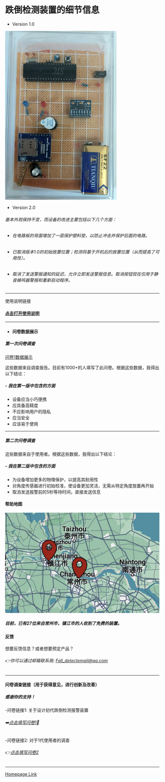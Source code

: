 
# 跌倒检测装置的细节信息

- Version 1.0
 
![DATA](DEV.png)    


- Version 2.0
###### 基本外观保持不变，而设备的改进主要包括以下几个方面：

- ###### 在电路板的背面增加了一层保护塑料垫，以防止冲击并保护后面的电路。
- ###### 已取消版本1.0的初始放置位置；检测将基于开机后的放置位置（从而提高了可用性）。
- ###### 取消了发送警报通知的延迟，允许立即发送警报信息。取消按钮现在仅用于静音蜂鸣器警报和重新启动程序。
---

使用说明链接
#### [点击打开使用说明](https://esperaa.github.io/WebextensionforAutome-/)

---


- #### 问卷数据展示

##### 第一次问卷调查
[问卷1数据展示](https://esperaa.github.io/testwebsite/)

这些数据来自调查报告。目前有1000+的人填写了此问卷。根据这些数据，我得出以下结论：

##### - 我在第一版中包含的方面
- 设备应当小巧便携
- 应具备高精度
- 不应影响用户的隐私
- 应当安全
- 应该易于使用
  
---
##### 第二次问卷调查
这些数据来自于使用者。根据这些数据，我得出以下结论：

##### - 我在第二版中包含的方面
- 为设备增加更多的物理保护，以提高其耐用性
- 对角度传感器进行初始校准，使设备更加灵活，无需从特定角度放置再开始
- 取消发送报警前的5秒等待时间，直接发送信息
  
#### 帮助地图
![MAP](MAP3.png)

##### 目前，已有27位来自常州市，镇江市的人收到了免费的装置。

#### 反馈
想要反馈信息？或者想要预定产品？
###### 👉你可以通过邮箱联系我: Fall_detectemail@qq.com
---
#### 问卷调查链接（用于获得意见，进行创新及改善）
##### 感谢你的支持！

-问卷链接1: 关于设计初代跌倒检测报警装置
###### ➡️[点击填写问卷1](https://v.wjx.cn/vm/Q2Frjo2.aspx#)📝

-问卷链接2: 对于1代使用者的调查
###### 👉[点击填写问卷2](https://www.wjx.cn/vm/Q72F9Z0.aspx# )

---
[Homepage Link](esperaa.github.io/meaidevice/)



